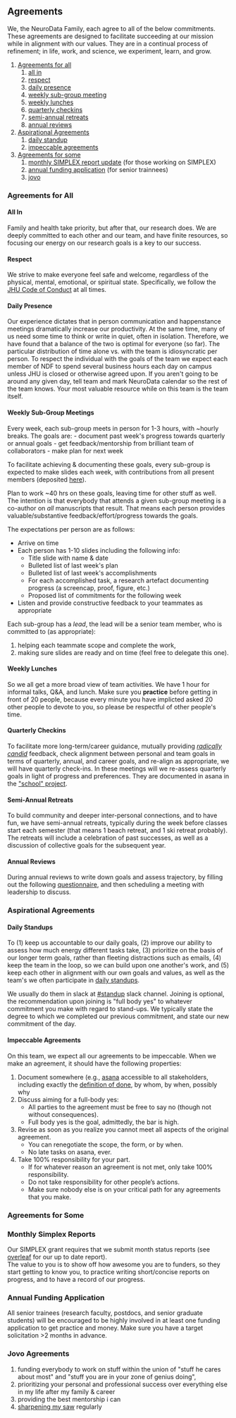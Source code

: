 ## Agreements

We, the  NeuroData Family, each agree to all of the below commitments.  These agreements are designed to facilitate succeeding at our mission while in alignment with our values.  They are in a continual process of refinement; in life, work, and science, we experiment, learn, and grow.

1. [Agreements for all](#agreements-for-all)
	1. [all in](#all-in)
  	1. [respect](#respect)
  	1. [daily presence](#daily-presence)
  	1. [weekly sub-group meeting](#weekly-sub-group-meetings) 
  	1. [weekly lunches](#weekly-lunches)
  	1. [quarterly checkins](#quarterly-checkins)
  	1. [semi-annual retreats](#semi-annual-retreats)
  	1. [annual reviews](#annual-reviews)
1. [Aspirational Agreements](#aspirational-agreements)
 	1. [daily standup](#daily-standups) 
 	1. [impeccable agreements](#impeccable-agreements)
1. [Agreements for some](#agreements-for-some)
 	1. [monthly SIMPLEX report update](#monthly-simplex-reports) (for those working on SIMPLEX) 
 	1. [annual funding application](#annual-funding-application) (for senior trainnees) 
 	1. [jovo](#jovo-agreements)
 
 
### Agreements for All

#### All In

Family and health take priority, but after that, our research does.  We are deeply committed to each other and our team, and have finite resources, so focusing our energy on our research goals is a key to our success. 

#### Respect

We strive to make everyone feel safe and welcome, regardless of the physical, mental, emotional, or spiritual state. Specifically, we follow the [JHU Code of Conduct](https://studentaffairs.jhu.edu/policies/student-code/) at all times.




#### Daily Presence

Our experience dictates that in person communication and happenstance meetings dramatically increase our productivity.  At the same time, many of us need some time to think or write in quiet, often in isolation. Therefore, we have found that a balance of the two is optimal for everyone (so far).  The particular distribution of time alone vs. with the team is idiosyncratic per person. To respect the individual with the goals of the team we expect each member of NDF to spend several business hours each day on campus  unless JHU is closed or otherwise agreed upon. If you aren't going to be around  any given day, tell team and mark NeuroData calendar so the rest of the team knows. Your most valuable resource while on this team is the team itself.  


#### Weekly Sub-Group Meetings  

 
Every week,  each sub-group meets in person for 1-3 hours, with ~hourly breaks. The goals are:
    - document past week's progress towards quarterly or annual goals
    - get feedback/mentorship from brilliant team of collaborators
    - make plan for next week


To facilitate achieving & documenting these goals, every sub-group is expected to make slides each week, with contributions from all present members (deposited [here](https://drive.google.com/drive/folders/0By_9m7n8XhYKYlRUcDdoeVpjdTA?usp=sharing)).  

Plan to work ~40 hrs on these goals, leaving time for other stuff as well. The intention is that everybody that attends a given sub-group meeting is a co-author on *all* manuscripts that result.  That means each person provides valuable/substantive feedback/effort/progress towards the goals. 



The expectations per person are as follows:

- Arrive on time
- Each person has 1-10 slides including the following info:
  - Title slide with name & date
  - Bulleted list of last week's plan
  - Bulleted list of last week's accomplishments 
  - For each accomplished task, a research artefact documenting progress (a screencap, proof, figure, etc.)   
  - Proposed list of commitments for the following week
- Listen and provide constructive feedback to your teammates as appropriate

       
Each sub-group has a *lead*, the lead will be a senior team member, who is committed to (as appropriate):

1. helping each teammate scope and complete the work, 
2. making sure slides are ready and on time (feel free to delegate this one).


#### Weekly Lunches

So we all get a more broad view of team activities. We have 1 hour for informal talks, Q&A, and lunch. Make sure you **practice** before getting in front of 20 people, because every minute you have implicted asked 20 other people to devote to you, so please be respectful of other people's time.



#### Quarterly Checkins

To facilitate more long-term/career guidance,  mutually providing *[radically candid](https://www.radicalcandor.com/)* feedback, 
check alignment between personal and team goals in terms of quarterly, annual, and career goals, and re-align as appropriate,
we will have quarterly check-ins.  In these meetings will we re-assess quarterly goals in light of progress and preferences. They are documented in asana in the ["school" project](https://app.asana.com/0/443556333059318/505224365170807).


#### Semi-Annual Retreats

To build community and deeper inter-personal connections, and to have fun, we have semi-annual retreats,  typically during the week before classes start each semester (that means 1 beach retreat, and 1 ski retreat probably).  The retreats will include a celebration of past successes, as well as a discussion of collective goals for the subsequent year. 




#### Annual Reviews

 

During annual reviews to write down goals and assess trajectory, by filling out the following [questionnaire](https://goo.gl/forms/U5relYG8tV3fECqL2), and then scheduling a meeting with leadership to discuss.







### Aspirational Agreements


#### Daily Standups

To (1) keep us accountable to our daily goals, (2) improve our ability to assess how much energy different tasks take, (3) prioritize on the basis of our longer term goals, rather than fleeting distractions such as emails, (4) keep the team in the loop, so we can build upon one another's work, and (5) keep each other in alignment with our own goals and values, as well as the team's we often participate in [daily standups](https://www.mountaingoatsoftware.com/agile/scrum/meetings/daily-scrum). 

We usually do them in slack at [#standup](https://neurodata.slack.com/messages/standup/) slack channel. Joining is optional, the recommendation upon joining is "full body yes" to whatever commitment you make with regard to stand-ups. We typically state the degree to which we completed our previous commitment, and state our new commitment of the day.



#### Impeccable Agreements


On this team, we expect all our agreements to be impeccable. When we make an agreement, it should have the following properties:

1. Document somewhere (e.g., [asana](https://app.asana.com) accessible to all stakeholders, including exactly the [definition of done](https://www.scrumalliance.org/community/articles/2008/september/what-is-definition-of-done-(dod)), by whom, by when, possibly why 
2. Discuss aiming for a full-body yes: 
    - All parties to the agreement must be free to say no (though not without consequences). 
    - Full body yes is the goal, admittedly, the bar is high. 
3. Revise as soon as you realize you cannot meet all aspects of the original agreement. 
    - You can renegotiate the scope, the form, or by when. 
    - No late tasks on asana, ever.
4. Take 100% responsibility for your part. 
    - If for whatever reason an agreement is not met, only take 100% responsibility.
    - Do not take responsibility for other people’s actions. 
    - Make sure nobody else is on your critical path for any agreements that you make.
    
    
 
### Agreements for Some

### Monthly Simplex Reports

Our SIMPLEX grant requires that we submit month status reports (see  [overleaf](https://www.overleaf.com/read/nzsyvmykyvwn) for our up to date report).  
The value to you is to show off how awesome you are to funders, so they start getting to know you, to practice writing short/concise reports on progress, and to have a record of our progress. 



### Annual Funding Application

All senior trainees (research faculty, postdocs, and senior graduate students) will be encouraged to be highly involved in at least one funding application to get practice and money. Make sure you have a target solicitation >2 months in advance.


### Jovo Agreements

1. funding everybody to work on stuff within the union of "stuff he cares about most" and "stuff you are in your zone of genius doing", 
2. prioritizing your personal and professional success over everything else in my life after my family & career
3. providing the best mentorship i can
4. [sharpening my saw](https://www.stephencovey.com/7habits/7habits-habit7.php) regularly
